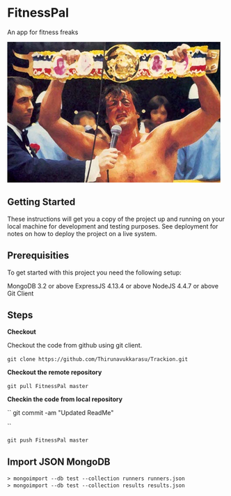 # FitnessPal

An app for fitness freaks

![Rocky](https://github.com/Thirunavukkarasu/FitnessPal/blob/master/client/vendor/images/rocky_fitness.jpg)

## Getting Started

These instructions will get you a copy of the project up and running on your local machine for development and testing purposes. See deployment for notes on how to deploy the project on a live system.

## Prerequisities

To get started with this project you need the following setup:

MongoDB 3.2 or above
ExpressJS 4.13.4 or above
NodeJS 4.4.7 or above
Git Client 

## Steps 

**Checkout**

Checkout the code from github using git client.

``git clone https://github.com/Thirunavukkarasu/Trackion.git``

**Checkout the remote repository**

``git pull FitnessPal master``

**Checkin the code from local repository**

``
git commit -am "Updated ReadMe"

``

``
git push FitnessPal master
``

## Import JSON MongoDB

```
> mongoimport --db test --collection runners runners.json
> mongoimport --db test --collection results results.json

```
